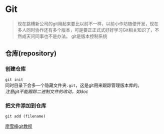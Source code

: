 # Git
> 现在跳槽新公司的git用起来要比以前不一样，以前小作坊随便开发，现在多人同时协作还有多个版本，可是要正正式式好好学习Git相关知识了，不然成天问同事也不是办法。
git是版本控制系统

## 仓库(repository)
### 创建仓库
`git init`  
同时目录下会多一个隐藏文件夹`.git`，这是git用来跟踪管理版本库的。  
*注意git不能跟踪二进制文件的改动，如doc*

### 把文件添加到仓库
`git add (filename)`





[廖雪峰git教程](liaoxuefeng.com/wiki/896043488029600/896067008724000)